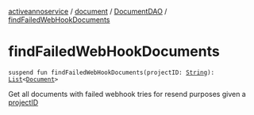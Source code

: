 [activeannoservice](../../index.md) / [document](../index.md) / [DocumentDAO](index.md) / [findFailedWebHookDocuments](./find-failed-web-hook-documents.md)

# findFailedWebHookDocuments

`suspend fun findFailedWebHookDocuments(projectID: `[`String`](https://kotlinlang.org/api/latest/jvm/stdlib/kotlin/-string/index.html)`): `[`List`](https://kotlinlang.org/api/latest/jvm/stdlib/kotlin.collections/-list/index.html)`<`[`Document`](../-document/index.md)`>`

Get all documents with failed webhook tries for resend purposes given a [projectID](find-failed-web-hook-documents.md#document.DocumentDAO$findFailedWebHookDocuments(kotlin.String)/projectID)

